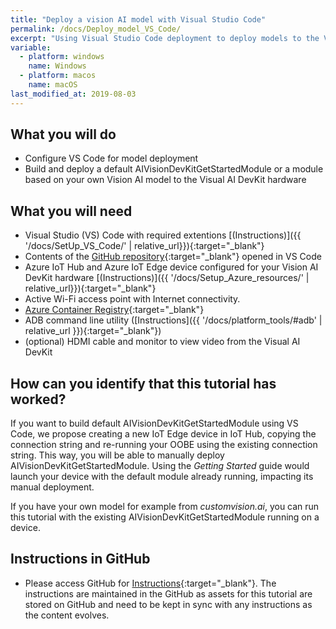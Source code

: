 ```yaml
---
title: "Deploy a vision AI model with Visual Studio Code"
permalink: /docs/Deploy_model_VS_Code/
excerpt: "Using Visual Studio Code deployment to deploy models to the Vision AI DevKit hardware."
variable:
  - platform: windows
    name: Windows
  - platform: macos
    name: macOS
last_modified_at: 2019-08-03
---
```


## What you will do

* Configure VS Code for model deployment
* Build and deploy a default AIVisionDevKitGetStartedModule or a module based on your own Vision AI model to the Visual AI DevKit hardware

## What you will need

* Visual Studio (VS) Code with required extentions [(Instructions)]({{ '/docs/SetUp_VS_Code/' | relative_url}}){:target="_blank"}
* Contents of the [GitHub repository](https://github.com/Microsoft/vision-ai-developer-kit/){:target="_blank"} opened in VS Code
* Azure IoT Hub and Azure IoT Edge device configured for your Vision AI DevKit hardware [(Instructions)]({{ '/docs/Setup_Azure_resources/' | relative_url}}){:target="_blank"} 
* Active Wi-Fi access point with Internet connectivity.
* [Azure Container Registry](https://ms.portal.azure.com/?flight=1#create/hub){:target="_blank"}
* ADB command line utility ([Instructions]({{ '/docs/platform_tools/#adb' | relative_url }}){:target="_blank"})
* (optional) HDMI cable and monitor to view video from the Visual AI DevKit

## How can you identify that this tutorial has worked?

If you want to build default AIVisionDevKitGetStartedModule using VS Code, we propose creating a new IoT Edge device in IoT Hub, copying the connection string and re-running your OOBE using the existing connection string. This way, you will be able to manually deploy AIVisionDevKitGetStartedModule. Using the *Getting Started* guide would launch your device with the default module already running, impacting its manual deployment.

If you have your own model for example from *customvision.ai*, you can run this tutorial with the existing AIVisionDevKitGetStartedModule running on a device.


## Instructions in GitHub

* Please access GitHub for [Instructions](https://github.com/microsoft/vision-ai-developer-kit/blob/master/samples/official/ai-vision-devkit-get-started/readme.md){:target="_blank"}. The instructions are maintained in the GitHub as assets for this tutorial are stored on GitHub and need to be kept in sync with any instructions as the content evolves.


